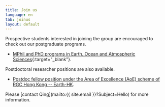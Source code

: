 ```yaml
---
title: Join us
language: en
tab: joinus
layout: default
---
```


Prospective students interested in joining the group are encouraged to check out our postgraduate programs.

- [MPhil and PhD programs in Earth, Ocean and Atmospheric Sciences](https://fytgs.hkust-gz.edu.cn/programs/earth-ocean-and-atmospheric-sciences-5){:target="_blank"}.

Postdoctoral researcher positions are also available.

- [Postdoc fellow position under the Area of Excellence (AoE) scheme of RGC Hong Kong -- Earth-HK](https://earthhk.hkust.edu.hk/job-opportunities).

Please [contact Qing](mailto:{{ site.email }}?Subject=Hello) for more information.

